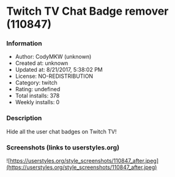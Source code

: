 # Twitch TV Chat Badge remover (110847)

### Information
- Author: CodyMKW (unknown)
- Created at: unknown
- Updated at: 8/21/2017, 5:38:02 PM
- License: NO-REDISTRIBUTION
- Category: twitch
- Rating: undefined
- Total installs: 378
- Weekly installs: 0


### Description
Hide all the user chat badges on Twitch TV!


### Screenshots (links to userstyles.org)
![https://userstyles.org/style_screenshots/110847_after.jpeg](https://userstyles.org/style_screenshots/110847_after.jpeg)



